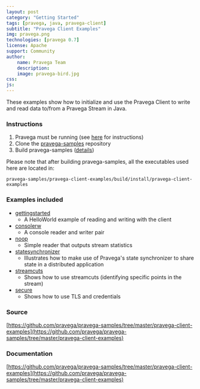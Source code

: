 ```yaml
---
layout: post
category: "Getting Started"
tags: [pravega, java, pravega-client]
subtitle: "Pravega Client Examples"
img: pravega.png
technologies: [pravega 0.7]
license: Apache
support: Community
author: 
    name: Pravega Team
    description: 
    image: pravega-bird.jpg
css: 
js: 
---
```

These examples show how to initialize and use the Pravega Client to write and read data to/from a Pravega Stream in Java.

### Instructions

1. Pravega must be running (see [here](http://pravega.io/docs/latest/getting-started/) for instructions)
1. Clone the [pravega-samples](https://github.com/pravega/pravega-samples) repository
1. Build pravega-samples ([details](https://github.com/pravega/pravega-samples#pravega-samples-build-instructions))

Please note that after building pravega-samples, all the executables used here are located in:
```
pravega-samples/pravega-client-examples/build/install/pravega-client-examples
```

### Examples included

* [gettingstarted](https://github.com/pravega/pravega-samples/tree/master/pravega-client-examples#gettingstarted)
    * A HelloWorld example of reading and writing with the client
* [consolerw](https://github.com/pravega/pravega-samples/tree/master/pravega-client-examples#consolerw)
    * A console reader and writer pair
* [noop](https://github.com/pravega/pravega-samples/tree/master/pravega-client-examples#noop)
    * Simple reader that outputs stream statistics
* [statesynchronizer](https://github.com/pravega/pravega-samples/tree/master/pravega-client-examples#statesynchronizer)
    * Illustrates how to make use of Pravega's state synchronizer to share state in a distributed application
* [streamcuts](https://github.com/pravega/pravega-samples/tree/master/pravega-client-examples#streamcuts)
    * Shows how to use streamcuts (identifying specific points in the stream)
* [secure](https://github.com/pravega/pravega-samples/tree/master/pravega-client-examples#secure)
    * Shows how to use TLS and credentials

### Source
[https://github.com/pravega/pravega-samples/tree/master/pravega-client-examples](https://github.com/pravega/pravega-samples/tree/master/pravega-client-examples)

### Documentation
[https://github.com/pravega/pravega-samples/tree/master/pravega-client-examples](https://github.com/pravega/pravega-samples/tree/master/pravega-client-examples)
